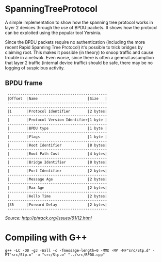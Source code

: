 # SpanningTreeProtocol

A simple implementation to show how the spanning tree protocol works in layer 2 devices through the use of BPDU packets. It shows how the protocol can be exploited using the popular tool Yersinia.

Since the BPDU packets require no authentication (including the more recent Rapid Spanning Tree Protocol) it's possible to trick bridges by claiming root. This makes it possible (in theory) to snoop traffic and cause trouble in a netwok. Even worse, since there is often a general assumption that layer 2 traffic (internal device traffic) should be safe, there may be no logging of suspicious activity. 

## BPDU frame

```
 ----------------------------------------------
 |Offset  |Name                       |Size   |
 ----------------------------------------------
 ----------------------------------------------
 |1       |Protocol Identifier        |2 bytes|
 ----------------------------------------------
 |        |Protocol Version Identifier|1 byte |
 ----------------------------------------------
 |        |BPDU type                  |1 byte |
 ----------------------------------------------
 |        |Flags                      |1 byte |
 ----------------------------------------------
 |        |Root Identifier            |8 bytes|
 ----------------------------------------------
 |        |Root Path Cost             |4 bytes|
 ----------------------------------------------
 |        |Bridge Identifier          |8 bytes|
 ----------------------------------------------
 |        |Port Identifier            |2 bytes|
 ----------------------------------------------
 |        |Message Age                |2 bytes|
 ----------------------------------------------
 |        |Max Age                    |2 bytes|
 ----------------------------------------------
 |        |Hello Time                 |2 bytes|
 ----------------------------------------------
 |35      |Forward Delay              |2 bytes|
 ----------------------------------------------
 ```
 
 *Source: http://phrack.org/issues/61/12.html*

# Compiling with G++

```
g++ -LC -O0 -g3 -Wall -c -fmessage-length=0 -MMD -MP -MF"src/Stp.d" -MT"src/Stp.o" -o "src/Stp.o" "../src/BPDU.cpp"
```
